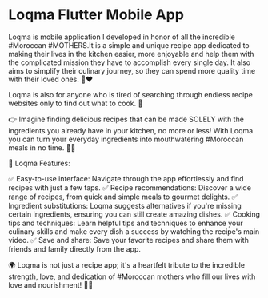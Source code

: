 # Loqma Flutter Mobile App

Loqma is mobile application I developed in honor of all the incredible #Moroccan #MOTHERS.It is a simple and unique recipe app dedicated to making their lives in the kitchen easier, more enjoyable and help them with the complicated mission they have to accomplish every single day. It also aims to simplify their culinary journey, so they can spend more quality time with their loved ones. 💐❤️

Loqma is also for anyone who is tired of searching through endless recipe websites only to find out what to cook. 🌟

👉 Imagine finding delicious recipes that can be made SOLELY with the ingredients you already have in your kitchen, no more or less! With Loqma you can turn your everyday ingredients into mouthwatering #Moroccan meals in no time. 🍲🔥

🎯 Loqma Features:

✅ Easy-to-use interface: Navigate through the app effortlessly and find recipes with just a few taps.
✅ Recipe recommendations: Discover a wide range of recipes, from quick and simple meals to gourmet delights.
✅ Ingredient substitutions: Loqma suggests alternatives if you're missing certain ingredients, ensuring you can still create amazing dishes.
✅ Cooking tips and techniques: Learn helpful tips and techniques to enhance your culinary skills and make every dish a success by watching the recipe's main video.
✅ Save and share: Save your favorite recipes and share them with friends and family directly from the app.

🌍 Loqma is not just a recipe app; it's a heartfelt tribute to the incredible strength, love, and dedication of #Moroccan mothers who fill our lives with love and nourishment! 🤝🍳
